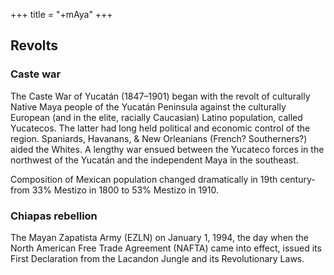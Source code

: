+++
title = "+mAya"
+++

## Revolts
### Caste war
The Caste War of Yucatán (1847–1901) began with the revolt of culturally Native Maya people of the Yucatán Peninsula against the culturally European (and in the elite, racially Caucasian) Latino population, called Yucatecos. The latter had long held political and economic control of the region. Spaniards, Havanans, & New Orleanians (French? Southerners?) aided the Whites. A lengthy war ensued between the Yucateco forces in the northwest of the Yucatán and the independent Maya in the southeast.


Composition of Mexican population changed dramatically in 19th century- from 33% Mestizo in 1800 to 53% Mestizo in 1910.

### Chiapas rebellion
The Mayan Zapatista Army (EZLN) on January 1, 1994, the day when the North American Free Trade Agreement (NAFTA) came into effect, issued its First Declaration from the Lacandon Jungle and its Revolutionary Laws. 

